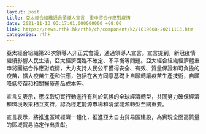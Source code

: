 ```yaml
---
layout: post
title: 亞太經合組織通過領導人宣言　重申將合作應對疫情
date: 2021-11-13 03:17:01.000000000 +08:00
link: https://news.rthk.hk/rthk/ch/component/k2/1619608-20211113.htm
categories: rthk
---
```


亞太經合組織第28次領導人非正式會議，通過領導人宣言。宣言提到，新冠疫情繼續影響人民生活，亞太經濟面臨不確定、不平衡等問題。亞太經合組織經濟體重申將團結合作應對疫情，大力支持人民公平獲得安全、有效、質量保證和可負擔的疫苗，擴大疫苗生產和供應，包括在各方同意基礎上自願轉讓疫苗生產技術，自願降低疫苗和相關醫療產品成本等。

宣言又表示，應採取切實行動進行有利於氣候的全球經濟轉型，共同努力確保經濟和環境政策相互支持，認為穩定能源市場和清潔能源轉型至關重要。

宣言表示，將推進區域經濟一體化，推進亞太自由貿易區建設，為實現全面高質量的區域貿易協定作出貢獻。
